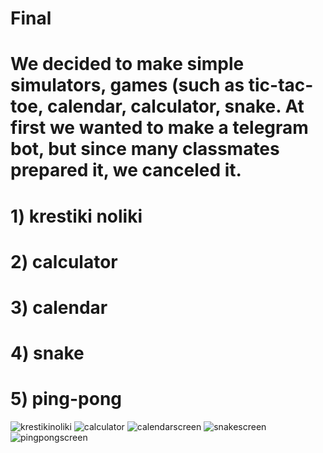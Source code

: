 # Final
# We decided to make simple simulators, games (such as tic-tac-toe, calendar, calculator, snake. At first we wanted to make a telegram bot, but since many classmates prepared it, we canceled it.
# 1) krestiki noliki
# 2) calculator
# 3) calendar
# 4) snake
# 5) ping-pong


![krestikinoliki](https://user-images.githubusercontent.com/102854080/169684642-b7a11ff1-1804-498c-b478-c87fe88ddba1.png)
![calculator](https://user-images.githubusercontent.com/102854080/169684623-660c80e8-1d2a-4e32-a9aa-e26c2db36258.png)
![calendarscreen](https://user-images.githubusercontent.com/102854080/169684581-0447c05d-cac3-4900-a6fc-eb526f6df71f.png)
![snakescreen](https://user-images.githubusercontent![pingpongscreen](https://user-images.githubusercontent.com/102854080/169743319-588d2c55-7418-48a1-a4ef-2d1f52104496.png)com/102854080/169742673-c8039b4c-6e66-4aad-9cc4-e5b490e9d0c9.png)
![pingpongscreen](https://user-images.githubusercontent.com/102854080/169743757-47fc3974-295e-4117-acc9-f60371462790.png)



